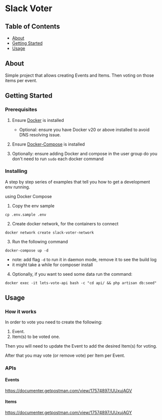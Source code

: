 # Slack Voter

## Table of Contents

- [About](#about)
- [Getting Started](#getting_started)
- [Usage](#usage)

## About <a name = "about"></a>

Simple project that allows creating Events and Items. Then voting on those items per event.
   

## Getting Started <a name = "getting_started"></a>


### Prerequisites



1. Ensure [Docker](https://docs.docker.com/get-docker/) is installed
    - Optional: ensure you have Docker v20 or above installed to avoid DNS resolving issue.
2. Ensure [Docker-Compose](https://docs.docker.com/compose/install/) is installed

3. Optionally: ensure adding Docker and compose in the user group do you don't need to run `sudo` each docker command

### Installing

A step by step series of examples that tell you how to get a development env running.

using Docker Compose

1. Copy the env sample
```
cp .env.sample .env
```
2. Create docker network, for the containers to connect
```
docker network create slack-voter-network
```
3. Run the following command
```
docker-compose up -d
```
 - note: add flag `-d` to run it in daemon mode, remove it to see the build log
 - it might take a while for composer install

4. Optionally, if you want to seed some data run the command:
```
docker exec -it lets-vote-api bash -c "cd api/ && php artisan db:seed"
```


## Usage <a name = "usage"></a>

### How it works
In order to vote you need to create the following:
1. Event.
2. Item(s) to be voted one.

Then you will need to update the Event to add the desired Item(s) for voting.

After that you may vote (or remove vote) per Item per Event.


### APIs

#### Events
https://documenter.getpostman.com/view/17574897/UUxujAGV

#### Items
https://documenter.getpostman.com/view/17574897/UUxujAGY
